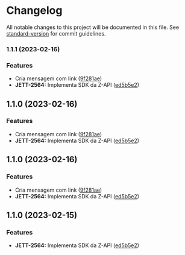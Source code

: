 # Changelog

All notable changes to this project will be documented in this file. See [standard-version](https://github.com/conventional-changelog/standard-version) for commit guidelines.

### 1.1.1 (2023-02-16)


### Features

* Cria mensagem com link ([9f281ae](https://github.com/jetimob/z-api-sdk-php-laravel/commit/9f281ae383086e4ae74c6ae8c195a1df30c21816))
* **JETT-2564:** Implementa SDK da Z-API ([ed5b5e2](https://github.com/jetimob/z-api-sdk-php-laravel/commit/ed5b5e2194cd8bca7e3f94a3deda9bc7fd1163ed))

## 1.1.0 (2023-02-16)


### Features

* Cria mensagem com link ([9f281ae](https://github.com/jetimob/z-api-sdk-php-laravel/commit/9f281ae383086e4ae74c6ae8c195a1df30c21816))
* **JETT-2564:** Implementa SDK da Z-API ([ed5b5e2](https://github.com/jetimob/z-api-sdk-php-laravel/commit/ed5b5e2194cd8bca7e3f94a3deda9bc7fd1163ed))

## 1.1.0 (2023-02-16)


### Features

* Cria mensagem com link ([9f281ae](https://github.com/jetimob/z-api-sdk-php-laravel/commit/9f281ae383086e4ae74c6ae8c195a1df30c21816))
* **JETT-2564:** Implementa SDK da Z-API ([ed5b5e2](https://github.com/jetimob/z-api-sdk-php-laravel/commit/ed5b5e2194cd8bca7e3f94a3deda9bc7fd1163ed))

## 1.1.0 (2023-02-15)


### Features

* **JETT-2564:** Implementa SDK da Z-API ([ed5b5e2](https://github.com/jetimob/z-api-sdk-php-laravel/commit/ed5b5e2194cd8bca7e3f94a3deda9bc7fd1163ed))
